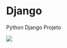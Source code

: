 # Django
Python Django Projeto

<img src="https://img2.gratispng.com/20180805/hho/kisspng-django-python-computer-icons-logo-portable-network-django-python-recruitment-task-1-5b6748f3586dc6.0530431515334955393622.jpg">